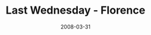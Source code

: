 ---
layout: media
category: media
title: "Last Wednesday - Florence"
date: 2008-03-31
description: ""
tag: 
 - consumed
 - generosity
 - celebration
yt-embed-url: "//www.youtube.com/embed/4qia_h6RtVs"
video: "http://s3.amazonaws.com/crossroads-media/other-media/video/082813%20LW-Florence.mp4"
video-poster: "http://s3.amazonaws.com/crossroads-media/images/consumed-recapstill.jpg"
---